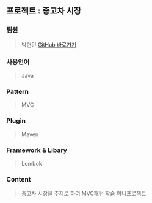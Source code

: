 ## 프로젝트 : 중고차 시장
### 팀원
  > 박현민 [GitHub 바로가기](https://github.com/Hyunmin1992)
### 사용언어
  > Java
### Pattern
  > MVC
### Plugin
  > Maven
### Framework & Libary
  > Lombok
### Content
  > 중고차 시장을 주제로 하여 MVC패턴 학습 미니프로젝트
